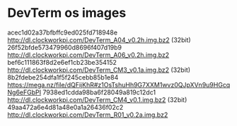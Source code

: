 # DevTerm os images

acec1d02a37bfbffc9ed025fd718948e  http://dl.clockworkpi.com/DevTerm_A04_v0.2h.img.bz2 (32bit)  
26f52bfde573479960d8696f407d19b9  http://dl.clockworkpi.com/DevTerm_A06_v0.2h.img.bz2  
bef6c111863f8d2e6ef1cb23be354152  http://dl.clockworkpi.com/DevTerm_CM3_v0.1a.img.bz2 (32bit)  
8b2fdebe254dfa1f5f245cebb85b1e84  https://mega.nz/file/dQFijKhR#z1OsTshuHh9G7XXM1wvz0QJpXVn9u9HGcqNg6eFGbPI
7938ed1cdda98ba6f28049a819c12dc1  http://dl.clockworkpi.com/DevTerm_CM4_v0.1.img.bz2 (32bit)  
49aa472a6e4d81a48e0a1a26436f02c2  http://dl.clockworkpi.com/DevTerm_R01_v0.2a.img.bz2  


